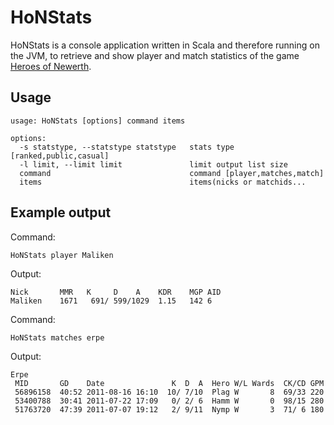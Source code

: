 # HoNStats

HoNStats is a console application written in Scala and
therefore running on the JVM, to retrieve and show player and match
statistics of the game [Heroes of Newerth](http://www.heroesofnewerth.com).

## Usage

    usage: HoNStats [options] command items

    options:
      -s statstype, --statstype statstype   stats type [ranked,public,casual]
      -l limit, --limit limit               limit output list size
      command                               command [player,matches,match]
      items                                 items(nicks or matchids...

## Example output

Command:

    HoNStats player Maliken

Output:

    Nick       MMR   K     D    A    KDR    MGP AID
    Maliken    1671   691/ 599/1029  1.15   142 6

Command:

    HoNStats matches erpe

Output:

    Erpe
     MID       GD    Date               K  D  A  Hero W/L Wards  CK/CD GPM
     56896158  40:52 2011-08-16 16:10  10/ 7/10  Plag W       8  69/33 220
     53400788  30:41 2011-07-22 17:09   0/ 2/ 6  Hamm W       0  98/15 280
     51763720  47:39 2011-07-07 19:12   2/ 9/11  Nymp W       3  71/ 6 180
